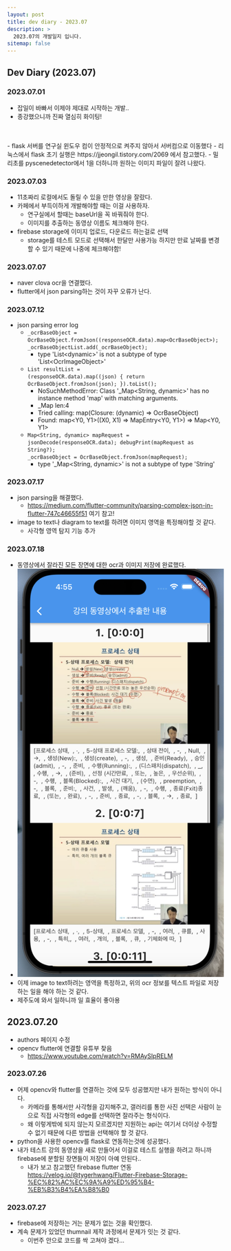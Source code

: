 ```yaml
---
layout: post
title: dev diary - 2023.07
description: >
  2023.07의 개발일지 입니다.
sitemap: false
---
```


## Dev Diary (2023.07)

### 2023.07.01

- 잡일이 바빠서 이제야 제대로 시작하는 개발..
- 종강했으니까 진짜 열심히 화이팅!
<br>
<br>
- flask 서버를 연구실 윈도우 컴이 안정적으로 켜주지 않아서 서버컴으로 이동했다
    - 리눅스에서 flask 초기 실행은 <url>https://jjeongil.tistory.com/2069</url> 에서 참고했다.
- 밀리초를 pyscenedetector에서 1을 더하니까 원하는 이미지 파일이 잘려 나왔다.


### 2023.07.03

- 11초짜리 로컬에서도 돌릴 수 있을 만한 영상을 잘랐다.
- 카페에서 부득이하게 개발해야할 때는 이걸 사용하자.
    - 연구실에서 할때는 baseUrl을 꼭 바꿔줘야 한다.
    - 이미지를 추출하는 동영상 이름도 체크해야 한다.
- firebase storage에 이미지 업로드, 다운로드 하는걸로 선택
    - storage를 테스트 모드로 선택해서 한달만 사용가능 하지만 만료 날짜를 변경할 수 있기 때문에 나중에 체크해야함!

### 2023.07.07

- naver clova ocr을 연결했다.
- flutter에서 json parsing하는 것이 자꾸 오류가 난다.

### 2023.07.12

- json parsing error log
    - <code>_ocrBaseObject = OcrBaseObject.fromJson((responseOCR.data).map\<OcrBaseObject>);
        _ocrBaseObjectList.add(_ocrBaseObject);</code>
        - type 'List\<dynamic>' is not a subtype of type 'List\<OcrImageObject>'
    - <code>List<OcrBaseObject> resultList = (responseOCR.data).map<OcrBaseObject>((json) {
          return OcrBaseObject.fromJson(json);
        }).toList(); </code>
        - NoSuchMethodError: Class '_Map<String, dynamic>' has no instance method 'map' with matching arguments.
        - _Map len:4
        - Tried calling: map<OcrBaseObject>(Closure: (dynamic) => OcrBaseObject)
        - Found: map<Y0, Y1>((X0, X1) => MapEntry<Y0, Y1>) => Map<Y0, Y1> 
    - <code>Map<String, dynamic> mapRequest = jsonDecode(responseOCR.data);
        debugPrint(mapRequest as String?);
        _ocrBaseObject = OcrBaseObject.fromJson(mapRequest);</code>
        - type '_Map<String, dynamic>' is not a subtype of type 'String'

### 2023.07.17

- json parsing을 해결했다.
    - <url>https://medium.com/flutter-community/parsing-complex-json-in-flutter-747c46655f51</url> 여기 참고!
- image to text나 diagram to text를 하려면 이미지 영역을 특정해야할 것 같다. 
    - 사각형 영역 탐지 기능 추가

### 2023.07.18

- 동영상에서 잘라진 모든 장면에 대한 ocr과 이미지 저장에 완료했다.
- ![Full-width image](/assets/img/blog/2023-7-18-diary-image.png)
- 이제 image to text하려는 영역을 특정하고, 위의 ocr 정보를 텍스트 파일로 저장하는 일을 해야 하는 것 같다.
- 제주도에 와서 일하니까 일 효율이 좋아용

## 2023.07.20

- authors 페이지 수정
- opencv flutter에 연결할 유튜부 찾음
    - <url>https://www.youtube.com/watch?v=RMAySIpRELM</url>


### 2023.07.26

- 어제 opencv와 flutter를 연결하는 것에 모두 성공했지만 내가 원하는 방식이 아니다.
  - 카메라를 통해서만 사각형을 감지해주고, 갤러리를 통한 사진 선택은 사람이 눈으로 직접 사각형의 edge를 선택하면 잘라주는 형식이다.
  - 왜 이렇게밖에 되지 않는지 모르겠지만 지원하는 api는 여기서 더이상 수정할 수 없기 때문에 다른 방법을 선택해야 할 것 같다.
- python을 사용한 opencv를 flask로 연동하는것에 성공했다.
- 내가 테스트 강의 동영상을 새로 만들어서 이걸로 테스트 실행을 하려고 하니까 firebase에 분할된 장면들이 저장이 아예 안된다..
  - 내가 보고 참고했던 firebase flutter 연동 <url>https://velog.io/@tygerhwang/Flutter-Firebase-Storage-%EC%82%AC%EC%9A%A9%ED%95%B4-%EB%B3%B4%EA%B8%B0</url>

### 2023.07.27

- firebase에 저장하는 거는 문제가 없는 것을 확인했다.
- 계속 문제가 있었던 thumnail 제작 과정에서 문제가 잇는 것 같다.
  - 이번주 안으로 코드를 싹 고쳐야 겠다...

